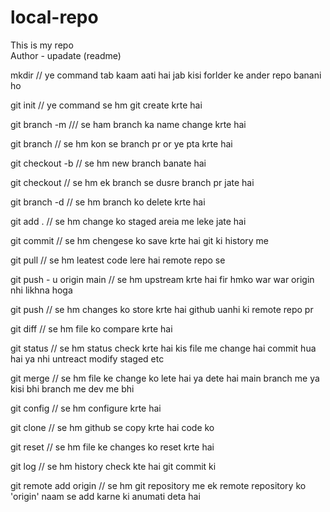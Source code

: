 # local-repo
This is my repo
<br>
Author - upadate (readme)

mkdir // ye command tab kaam aati hai jab kisi forlder ke ander repo banani ho

git init // ye command se hm git create krte hai 

git branch -m <name> /// se ham branch ka name change krte hai

git branch // se hm kon se branch pr or ye pta krte hai

git checkout -b // se hm new branch banate hai

git checkout // se hm ek branch se dusre branch pr jate hai

git branch -d // se hm branch ko delete krte hai 

git add . // se hm change ko staged areia me leke jate hai

git commit // se hm chengese ko save krte hai git ki history me 

git pull // se hm leatest code lere hai remote repo se 

git push - u origin main // se hm upstream krte hai fir hmko war war origin nhi likhna hoga 

git push // se hm changes ko store krte hai github uanhi ki remote repo pr 

git diff // se hm file ko compare krte hai

git status // se hm status check krte hai kis file me change hai commit hua hai ya nhi untreact modify staged etc

git merge // se hm file ke change ko lete hai ya dete hai main branch me ya kisi bhi branch me dev me bhi 

git config //  se hm configure krte hai 

git clone // se hm github se copy krte hai code ko 

git reset //  se hm file ke changes ko reset krte hai

git log // se hm history check kte hai git commit ki 

git remote add origin <url> // se hm git repository me ek remote repository ko 'origin' naam se add karne ki anumati deta hai


